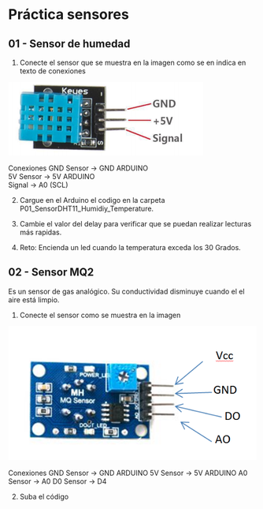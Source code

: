 # Práctica sensores

## 01 - Sensor de humedad

1. Conecte el sensor que se muestra en la imagen como se en indica en texto de conexiones

<img src="Images/01.png"/>

Conexiones
GND Sensor -> GND ARDUINO <br>
5V Sensor -> 5V ARDUINO	<br>
Signal -> A0 (SCL)<br>

2. Cargue en el Arduino el codigo en la carpeta P01\_SensorDHT11\_Humidiy\_Temperature.


3. Cambie el valor del delay para verificar que se puedan realizar lecturas más rapidas.

4. Reto: Encienda un led cuando la temperatura exceda los 30 Grados.

## 02 -  Sensor MQ2
Es un sensor de gas analógico. Su conductividad disminuye cuando el el aire está limpio.

1. Conecte el sensor como se muestra en la imagen

<img src="Images/02.png"/>

Conexiones 
GND Sensor -> GND ARDUINO
5V Sensor -> 5V ARDUINO
A0 Sensor -> A0
D0 Sensor -> D4

2. Suba el código 